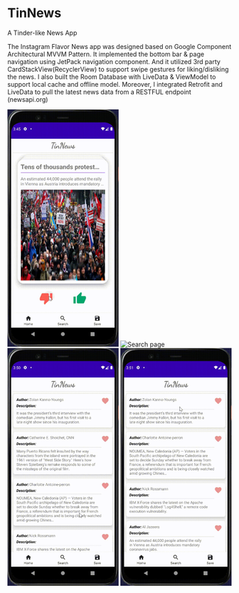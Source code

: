 # TinNews
A Tinder-like News App

The Instagram Flavor News app was designed based on Google Component Architectural MVVM Pattern. It implemented the bottom bar & page navigation using JetPack navigation component. And it utilized 3rd party CardStackView(RecyclerView) to support swipe gestures for liking/disliking the news. I also built the Room Database with LiveData & ViewModel to support local cache and offline model. Moreover, I integrated Retrofit and LiveData to pull the latest news data from a RESTFUL endpoint  (newsapi.org)

<img src="/images/home.gif" alt="Home page" width="250">
<img src="/images/search.gif" alt="Search page" width="250">

<img src="/images/save.gif" alt="Save page" width="250">
<img src="/images/details.gif" alt="Details page" width="250">